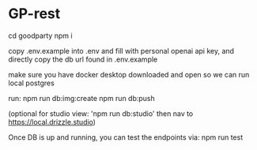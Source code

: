 # GP-rest

cd goodparty
npm i

copy .env.example into .env and fill with personal openai api key, and directly copy the db url found in .env.example

make sure you have docker desktop downloaded and open so we can run local postgres

run:
npm run db:img:create
npm run db:push

(optional for studio view: 'npm run db:studio' then nav to https://local.drizzle.studio)

Once DB is up and running, you can test the endpoints via:
npm run test
